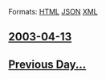 
Formats: [HTML](2003/04/13/index.html)  [JSON](2003/04/13/index.json)  [XML](2003/04/13/index.xml)  

## [2003-04-13](/news/2003/04/13/index.md)

## [Previous Day...](/news/2003/04/12/index.md)

